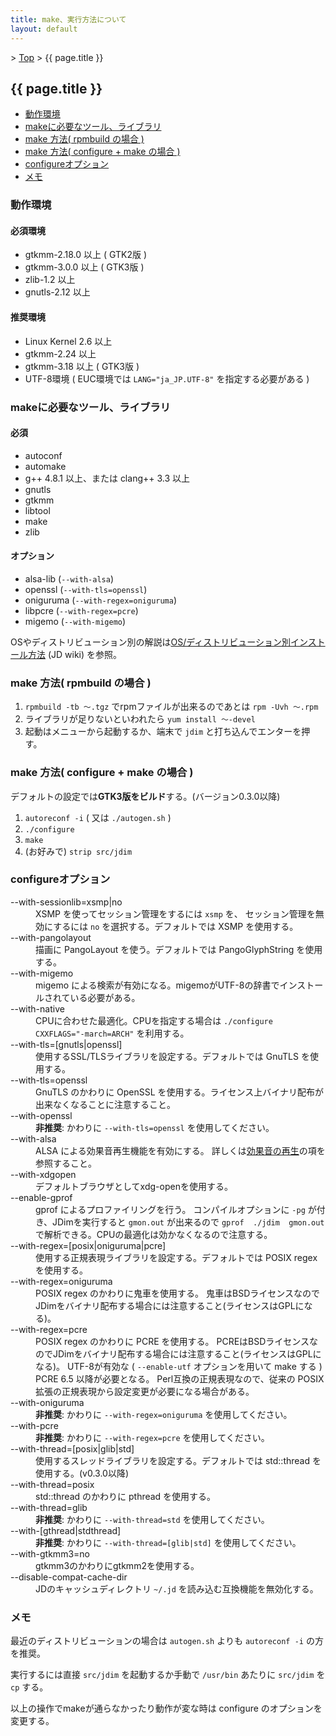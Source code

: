 ```yaml
---
title: make、実行方法について
layout: default
---
```


&gt; [Top](../) &gt; {{ page.title }}

## {{ page.title }}

- [動作環境](#environment)
- [makeに必要なツール、ライブラリ](#requirement)
- [make 方法( rpmbuild の場合 )](#make-rpmbuild)
- [make 方法( configure + make の場合 )](#make-configure)
- [configureオプション](#configure-option)
- [メモ](#memo)


<a name="environment"></a>
### 動作環境

#### 必須環境
- gtkmm-2.18.0 以上 ( GTK2版 )
- gtkmm-3.0.0 以上 ( GTK3版 )
- zlib-1.2 以上
- gnutls-2.12 以上

#### 推奨環境
- Linux Kernel 2.6 以上
- gtkmm-2.24 以上
- gtkmm-3.18 以上 ( GTK3版 )
- UTF-8環境 ( EUC環境では `LANG="ja_JP.UTF-8"` を指定する必要がある )


<a name="requirement"></a>
### makeに必要なツール、ライブラリ

#### 必須
- autoconf
- automake
- g++ 4.8.1 以上、または clang++ 3.3 以上
- gnutls
- gtkmm
- libtool
- make
- zlib

#### オプション
- alsa-lib (`--with-alsa`)
- openssl (`--with-tls=openssl`)
- oniguruma (`--with-regex=oniguruma`)
- libpcre (`--with-regex=pcre`)
- migemo (`--with-migemo`)

OSやディストリビューション別の解説は[OS/ディストリビューション別インストール方法][wiki-install] (JD wiki) を参照。


<a name="make-rpmbuild"></a>
### make 方法( rpmbuild の場合 )
1. `rpmbuild -tb 〜.tgz` でrpmファイルが出来るのであとは `rpm -Uvh 〜.rpm`
2. ライブラリが足りないといわれたら `yum install 〜-devel`
3. 起動はメニューから起動するか、端末で `jdim` と打ち込んでエンターを押す。


<a name="make-configure"></a>
### make 方法( configure + make の場合 )
デフォルトの設定では**GTK3版をビルド**する。(バージョン0.3.0以降)

1. `autoreconf -i` ( 又は `./autogen.sh` )
2. `./configure`
3. `make`
4. (お好みで) `strip src/jdim`


<a name="configure-option"></a>
### configureオプション
<dl>
  <dt>--with-sessionlib=xsmp|no</dt>
  <dd>
    XSMP を使ってセッション管理をするには <code>xsmp</code> を、
    セッション管理を無効にするには <code>no</code> を選択する。デフォルトでは XSMP を使用する。
  </dd>
  <dt>--with-pangolayout</dt>
  <dd>描画に PangoLayout を使う。デフォルトでは PangoGlyphString を使用する。</dd>
  <dt>--with-migemo</dt>
  <dd>migemo による検索が有効になる。migemoがUTF-8の辞書でインストールされている必要がある。</dd>
  <dt>--with-native</dt>
  <dd>CPUに合わせた最適化。CPUを指定する場合は <code>./configure CXXFLAGS="-march=ARCH"</code> を利用する。</dd>

  <dt>--with-tls=[gnutls|openssl]</dt>
  <dd>使用するSSL/TLSライブラリを設定する。デフォルトでは GnuTLS を使用する。</dd>
  <dt>--with-tls=openssl</dt>
  <dd>GnuTLS のかわりに OpenSSL を使用する。ライセンス上バイナリ配布が出来なくなることに注意すること。</dd>
  <dt>--with-openssl</dt>
  <dd><strong>非推奨</strong>: かわりに <code>--with-tls=openssl</code> を使用してください。</dd>

  <dt>--with-alsa</dt>
  <dd>ALSA による効果音再生機能を有効にする。
  詳しくは<a href="{{ site.baseurl }}/sound/">効果音の再生</a>の項を参照すること。</dd>
  <dt>--with-xdgopen</dt>
  <dd>デフォルトブラウザとしてxdg-openを使用する。</dd>
  <dt>--enable-gprof</dt>
  <dd>
    gprof によるプロファイリングを行う。
    コンパイルオプションに <code>-pg</code> が付き、JDimを実行すると <code>gmon.out</code> が出来るので
    <code>gprof  ./jdim  gmon.out</code> で解析できる。CPUの最適化は効かなくなるので注意する。
  </dd>

  <dt>--with-regex=[posix|oniguruma|pcre]</dt>
  <dd>使用する正規表現ライブラリを設定する。デフォルトでは POSIX regex を使用する。</dd>
  <dt>--with-regex=oniguruma</dt>
  <dd>
    POSIX regex のかわりに鬼車を使用する。
    鬼車はBSDライセンスなのでJDimをバイナリ配布する場合には注意すること(ライセンスはGPLになる)。
  </dd>
  <dt>--with-regex=pcre</dt>
  <dd>
    POSIX regex のかわりに PCRE を使用する。
    PCREはBSDライセンスなのでJDimをバイナリ配布する場合には注意すること(ライセンスはGPLになる)。
    UTF-8が有効な ( <code>--enable-utf</code> オプションを用いて make する ) PCRE 6.5 以降が必要となる。
    Perl互換の正規表現なので、従来の POSIX 拡張の正規表現から設定変更が必要になる場合がある。
  </dd>
  <dt>--with-oniguruma</dt>
  <dd><strong>非推奨</strong>: かわりに <code>--with-regex=oniguruma</code> を使用してください。</dd>
  <dt>--with-pcre</dt>
  <dd><strong>非推奨</strong>: かわりに <code>--with-regex=pcre</code> を使用してください。</dd>

  <dt>--with-thread=[posix|glib|std]</dt>
  <dd>使用するスレッドライブラリを設定する。デフォルトでは std::thread を使用する。(v0.3.0以降)</dd>
  <dt>--with-thread=posix</dt>
  <dd>std::thread のかわりに pthread を使用する。</dd>
  <dt>--with-thread=glib</dt>
  <dd><strong>非推奨</strong>: かわりに <code>--with-thread=std</code> を使用してください。</dd>
  <dt>--with-[gthread|stdthread]</dt>
  <dd><strong>非推奨</strong>: かわりに <code>--with-thread=[glib|std]</code> を使用してください。</dd>

  <dt>--with-gtkmm3=no</dt>
  <dd>gtkmm3のかわりにgtkmm2を使用する。</dd>

  <dt>--disable-compat-cache-dir</dt>
  <dd>JDのキャッシュディレクトリ <code>~/.jd</code> を読み込む互換機能を無効化する。</dd>
</dl>


<a name="memo"></a>
### メモ
最近のディストリビューションの場合は `autogen.sh` よりも `autoreconf -i` の方を推奨。

実行するには直接 `src/jdim` を起動するか手動で `/usr/bin` あたりに `src/jdim` を `cp` する。

以上の操作でmakeが通らなかったり動作が変な時は configure のオプションを変更する。


[wiki-install]: https://ja.osdn.net/projects/jd4linux/wiki/OS%2F%E3%83%87%E3%82%A3%E3%82%B9%E3%83%88%E3%83%AA%E3%83%93%E3%83%A5%E3%83%BC%E3%82%B7%E3%83%A7%E3%83%B3%E5%88%A5%E3%82%A4%E3%83%B3%E3%82%B9%E3%83%88%E3%83%BC%E3%83%AB%E6%96%B9%E6%B3%95
